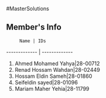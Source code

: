 #MasterSolutions
## Member's Info

         Name | IDs
------------- | -------------
1. Ahmed Mohamed Yahya|28-00712
2. Renad Hossam Wahdan|28-02449
3. Hossam Eldin Sameh|28-01860
4. Seifeldin sayed|28-01096
5. Mariam Maher Yehia|28-11799
